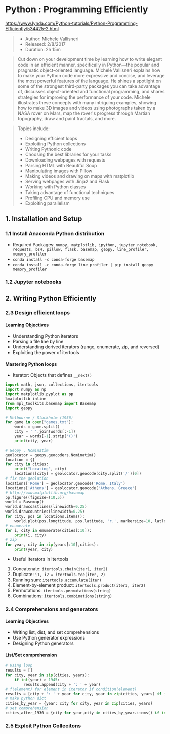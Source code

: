 # Python : Programming Efficiently

https://www.lynda.com/Python-tutorials/Python-Programming-Efficiently/534425-2.html

> * Author: Michele Vallisneri
> * Released: 2/8/2017
> * Duration: 2h 15m

> Cut down on your development time by learning how to write elegant code in an efficient manner, specifically in Python—the popular and pragmatic object-oriented language. Michele Vallisneri explains how to make your Python code more expressive and concise, and leverage the most powerful features of the language. He shines a spotlight on some of the strongest third-party packages you can take advantage of, discusses object-oriented and functional programming, and shares strategies for improving the performance of your code. Michele illustrates these concepts with many intriguing examples, showing how to make 3D images and videos using photographs taken by a NASA rover on Mars, map the rover's progress through Martian topography, draw and paint fractals, and more.

> Topics include:
> * Designing efficient loops
> * Exploiting Python collections
> * Writing Pythonic code
> * Choosing the best libraries for your tasks
> * Downloading webpages with requests
> * Parsing HTML with Beautiful Soup
> * Manipulating images with Pillow
> * Making videos and drawing on maps with matplotlib
> * Serving webpages with Jinja2 and Flask
> * Working with Python classes
> * Taking advantage of functional techniques
> * Profiling CPU and memory use
> * Exploiting parallelism

## 1. Installation and Setup
### 1.1 Install Anaconda Python distribution
* Required Packages: `numpy, matplotlib, ipython, jupyter notebook, requests, bs4, pillow, flask, basemap, geopy, line_profiler, memory_profiler`
* `conda install -c conda-forge basemap`
* `conda install -c conda-forge line_profiler | pip install geopy memory_profiler`
### 1.2 Jupyter notebooks

## 2. Writing Python Efficiently

### 2.3 Design efficient loops
#### Learning Objectives
* Understanding Python iterators
* Parsing a file line  by line
* Understanding derived iterators (range, enumerate, zip, and reversed)
* Exploiting the power of itertools

#### Mastering Python loops
* Iterator: Objects that defines `__next()`

```python
import math, json, collections, itertools
import numpy as np
import matplotlib.pyplot as pp
%matplotlib inline
from mpl_toolkits.basemap import Basemap
import geopy

# Melbourne / Stockholm (1956)
for game in open("games.txt"):
    words = game.split()
    city = ' '.join(words[:-1])
    year = words[-1].strip('()')
    print(city, year)

# Geopy , Nominatim
geolocator = geopy.geocoders.Nominatim()
location = {}
for city in cities:
    print("Locating", city)
    locations[city] = geolocator.geocode(city.split('/')[0])
# fix the geolation
locations['Rome'] = geolocator.geocode('Rome, Italy')
locations['Athens'] = geolocator.geocode('Athens, Greece')
# http://www.matplotlib.org/basemap
pp.figure((figsize=(10,5))
world = Basemap()
world.drawcoastlines(linewidth=0.25)
world.drawcountries(linewidth=0.25)
for city, pos in locations.items():
    world.plot(pos.longtitude, pos.latitude, 'r.', markersize=10, latlon=True)
# enumerate
for i, city in emumerate(cities[:10]):
    print(i, city)
# zip
for year, city in zip(years[:10],cities):
    print(year, city)
```

* Useful Iterators in Itertools
1. Concatenate: `itertools.chain(iter1, iter2)`
2. Duplicate: `i1, i2 = itertools.tee(iter, 2)`
3. Running sum: `itertools.accumulate(iter)`
4. Element-by-element product: `itertools.product(iter1, iter2)`
5. Permutations: `itertools.permutations(string)`
6. Combinations: `itertools.combinations(string)`

### 2.4 Comprehensions and generators

#### Learning Objectives
* Writing list, dist, and set comprehensions
* Use Python generator expressions
* Designing Python generators
#### List/Set comprehension
```python
# Using loop
results = []
for city, year in zip(cities, years):
    if int(year) > 1945:
        results.append(city + ': ' + year)
# f(element) for element in iterator if condition(element)
results = [city + ': ' + year for city, year in zip(cities, years) if int(year) > 1945]
# make python dict
cities_by_year = {year: city for city, year in zip(cities, years)
# set comprehension
cities_after_1930 = {city for year,city in cities_by_year.items() if int(year) > 1930 }
```


### 2.5 Exploit Python Collecitons


